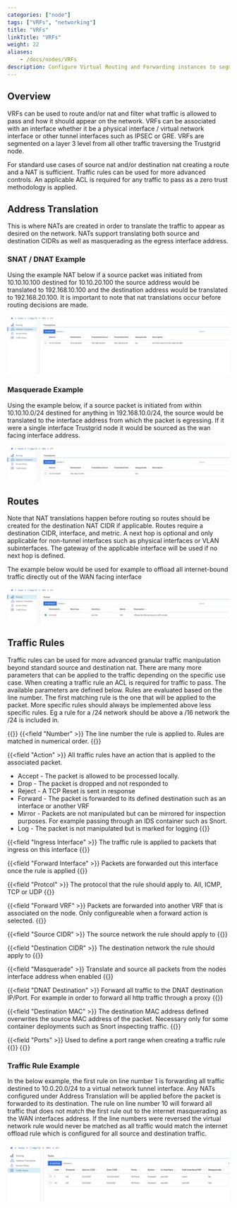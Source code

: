 ```yaml
---
categories: ["node"]
tags: ["VRFs", "networking"]
title: "VRFs"
linkTitle: "VRFs"
weight: 22
aliases: 
    - /docs/nodes/VRFs
description: Configure Virtual Routing and Forwarding instances to segment and control network traffic
---
```


## Overview

VRFs can be used to route and/or nat and filter what traffic is allowed to pass and how it should appear on the network. VRFs can be associated with an interface whether it be a physical interface / virtual network interface or other tunnel interfaces such as IPSEC or GRE. VRFs are segmented on a layer 3 level from all other traffic traversing the Trustgrid node.

For standard use cases of source nat and/or destination nat creating a route and a NAT is sufficient. Traffic rules can be used for more advanced controls. An applicable ACL is required for any traffic to pass as a zero trust methodology is applied.

## Address Translation

This is where NATs are created in order to translate the traffic to appear as desired on the network.
NATs support translating both source and destination CIDRs as well as masquerading as the egress interface address.

### SNAT / DNAT Example

Using the example NAT below if a source packet was initiated from 10.10.10.100 destined for 10.10.20.100 the source address would be translated to 192.168.10.100 and the destination address would be translated to 192.168.20.100.
It is important to note that nat translations occur before routing decisions are made.

![img](nat1.png)

### Masquerade Example

Using the example below, if a source packet is initiated from within 10.10.10.0/24 destined for anything in 192.168.10.0/24, the source would be translated to the interface address from which the packet is egressing. If it were a single interface Trustgrid node it would be sourced as the wan facing interface address.

![img](masquerade1.png)

## Routes

Note that NAT translations happen before routing so routes should be created for the destination NAT CIDR if applicable.
Routes require a destination CIDR, interface, and metric.
A next hop is optional and only applicable for non-tunnel interfaces such as physical interfaces or VLAN subinterfaces.
The gateway of the applicable interface will be used if no next hop is defined.

The example below would be used for example to offload all internet-bound traffic directly out of the WAN facing interface

![img](offload.png)

## Traffic Rules

Traffic rules can be used for more advanced granular traffic manipulation beyond standard source and destination nat.
There are many more parameters that can be applied to the traffic depending on the specific use case.
When creating a traffic rule an ACL is required for traffic to pass. The available parameters are defined below.
Rules are evaluated based on the line number. The first matching rule is the one that will be applied to the packet.
More specific rules should always be implemented above less specific rules. Eg a rule for a /24 network should be above a /16 network the /24 is included in.

{{<fields>}}
{{<field "Number" >}}
The line number the rule is applied to. Rules are matched in numerical order.
{{</field >}}

{{<field "Action" >}}
All traffic rules have an action that is applied to the associated packet.

- Accept - The packet is allowed to be processed locally.
- Drop - The packet is dropped and not responded to
- Reject - A TCP Reset is sent in response
- Forward - The packet is forwarded to its defined destination such as an interface or another VRF
- Mirror - Packets are not manipulated but can be mirrored for inspection purposes.
  For example passing through an IDS container such as Snort.
- Log - The packet is not manipulated but is marked for logging
  {{</field >}}

{{<field "Ingress Interface" >}}
The traffic rule is applied to packets that ingress on this interface
{{</field >}}

{{<field "Forward Interface" >}}
Packets are forwarded out this interface once the rule is applied
{{</field >}}

{{<field "Protcol" >}}
The protocol that the rule should apply to. All, ICMP, TCP or UDP
{{</field >}}

{{<field "Forward VRF" >}}
Packets are forwarded into another VRF that is associated on the node. Only configureable when a forward action is selected.
{{</field >}}

{{<field "Source CIDR" >}}
The source network the rule should apply to
{{</field >}}

{{<field "Destination CIDR" >}}
The destination network the rule should apply to
{{</field >}}

{{<field "Masquerade" >}}
Translate and source all packets from the nodes interface address when enabled
{{</field >}}

{{<field "DNAT Destination" >}}
Forward all traffic to the DNAT destination IP/Port. For example in order to forward all http traffic through a proxy
{{</field >}}

{{<field "Destination MAC" >}}
The destination MAC address defined overwrites the source MAC address of the packet. Necessary only for some container deployments such as Snort inspecting traffic.
{{</field >}}

{{<field "Ports" >}}
Used to define a port range when creating a traffic rule
{{</field >}}
{{</fields>}}

### Traffic Rule Example

In the below example, the first rule on line number 1 is forwarding all traffic destined to 10.0.20.0/24 to a virtual network tunnel interface. Any NATs configured under Address Translation will be applied before the packet is forwarded to its destination. The rule on line number 10 will forward all traffic that does not match the first rule out to the internet masquerading as the WAN interfaces address.
If the line numbers were reversed the virtual network rule would never be matched as all traffic would match the internet offload rule which is configured for all source and destination traffic.

![img](trafficrule1.png)
